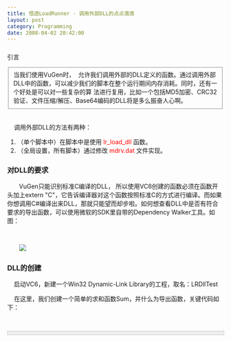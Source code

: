 ```yaml
---
title: 悟透LoadRunner - 调用外部DLL的点点滴滴
layout: post
category: Programming
date: 2008-04-02 20:42:00
---
```


### 
引言

<fieldset>当我们使用VuGen时，&nbsp;
允许我们调用外部的DLL定义的函数。通过调用外部DLL中的函数，可以减少我们的脚本在整个运行期间内存消耗。同时，还有一个好处是可以对一些复杂的算
法进行复用，比如一个包括MD5加密、CRC32验证、文件压缩/解压、Base64编码的DLL将是多么振奋人心啊。</fieldset>&nbsp;&nbsp;&nbsp; 

&nbsp;&nbsp;&nbsp; 调用外部DLL的方法有两种：

1.  （单个脚本中）在脚本中是使用 <span style="color: red;">lr_load_dll</span> 函数。
2.  （全局设置，所有脚本）通过修改<span style="color: red;"> mdrv.dat </span>文件实现。

### 对DLL的要求

&nbsp;&nbsp;&nbsp; &nbsp;&nbsp; VuGen只能识别标准C编译的DLL， 所以使用VC6创建的函数必须在函数开头加上extern "C"，它告诉编译器对这个函数按照标准C的方式进行编译。而如果你想调用C#编译出来DLL，那就只能望而却步啦。如何想查看DLL中是否有符合要求的导出函数，可以使用微软的SDK里自带的Dependency Walker工具。如图：

&nbsp;&nbsp;&nbsp; 

&nbsp; &nbsp;&nbsp;&nbsp;&nbsp;  ![](http://www.cnblogs.com/images/cnblogs_com/zcr1985/DependencyWalker.jpg)

### DLL的创建

&nbsp;&nbsp;&nbsp; 启动VC6，新建一个Win32 Dynamic-Link Library的工程，取名：LRDllTest

&nbsp;&nbsp;&nbsp; 在这里，我们创建一个简单的求和函数Sum，并什么为导出函数，关键代码如下：

&nbsp;&nbsp;&nbsp; 

<div style="border: 1px solid #cccccc; padding: 4px 5px 4px 4px; background-color: #eeeeee; font-size: 13px; width: 98%;"><!--

Code highlighting produced by Actipro CodeHighlighter (freeware)

http://www.CodeHighlighter.com/

--><span style="color: #0000ff;">&nbsp;&nbsp;&nbsp; #define</span><span style="color: #000000;">&nbsp;LRDLLTEST_API&nbsp;__declspec(dllexport)</span><span style="color: #000000;">

</span><span style="color: #0000ff;">&nbsp;&nbsp;&nbsp; extern</span><span style="color: #000000;">&nbsp;</span><span style="color: #800000;">"</span><span style="color: #800000;">C</span><span style="color: #800000;">"</span><span style="color: #000000;">&nbsp;LRDLLTEST_API&nbsp;</span><span style="color: #0000ff;">int</span><span style="color: #000000;">&nbsp;Sum(</span><span style="color: #0000ff;">int</span><span style="color: #000000;">&nbsp;a&nbsp;,&nbsp;</span><span style="color: #0000ff;">int</span><span style="color: #000000;">&nbsp;b);

</span><span style="color: #008000;">&nbsp;&nbsp;&nbsp; //</span><span style="color: #008000;">a&nbsp;+&nbsp;b</span><span style="color: #008000;">

</span><span style="color: #000000;">&nbsp;&nbsp;&nbsp; LRDLLTEST_API&nbsp;</span><span style="color: #0000ff;">int</span><span style="color: #000000;">&nbsp;Sum(</span><span style="color: #0000ff;">int</span><span style="color: #000000;">&nbsp;a&nbsp;,&nbsp;</span><span style="color: #0000ff;">int</span><span style="color: #000000;">&nbsp;b)

&nbsp;&nbsp;&nbsp; {

&nbsp;&nbsp;&nbsp; &nbsp;&nbsp;&nbsp; </span><span style="color: #0000ff;">return</span><span style="color: #000000;">&nbsp;a&nbsp;</span><span style="color: #000000;">+</span><span style="color: #000000;">&nbsp;b;

&nbsp;&nbsp;&nbsp; }</span></div>

&nbsp;&nbsp;&nbsp; 编译，生成DLL：LRDllTest.dll

### lr_load_dll方法

&nbsp;&nbsp;&nbsp; 有了符合要求的DLL，调用lr_load_dll函数显得非常的简单。lr_load_dll的函数原型是：

&nbsp;&nbsp;&nbsp; **lr_load_dll(<span style="font-style: italic;">library_name</span>);****

**&nbsp;&nbsp;&nbsp; 所以，只需要调用该函数，传入需要引用的DLL路径，如果DLL放在脚本目录里，可直接写相对路径。这里，我推荐把该函数放在vuser_init这个Action里，一方面是由于vuser_init只会执行一次，如果我们放在中间的那个默认的Action中的话，DLL可能会被装载多次，这是没有必要的。另一方面，装载DLL也需要一定的性能开销，所以作为初始环境设置将它放在vuser_init中更加合理。

&nbsp;&nbsp;&nbsp; 调用lr_load_dll装载DLL后，就可以任意使用该DLL中的导出函数，而不需要再去做任何声明了。嗯，用起来的确很简单，VuGen中代码如下：

&nbsp;&nbsp;&nbsp; 

<div style="border: 1px solid #cccccc; padding: 4px 5px 4px 4px; background-color: #eeeeee; font-size: 13px; width: 98%;"><!--

Code highlighting produced by Actipro CodeHighlighter (freeware)

http://www.CodeHighlighter.com/

--><span style="color: #000000;">&nbsp;&nbsp;&nbsp; vuser_init()

&nbsp;&nbsp;&nbsp; {

&nbsp;&nbsp;&nbsp; &nbsp;&nbsp;&nbsp; lr_load_dll(</span><span style="color: #800000;">"</span><span style="color: #800000;">LRDllTest.dll</span><span style="color: #800000;">"</span><span style="color: #000000;">);

&nbsp;&nbsp;&nbsp; </span><span style="color: #0000ff;">&nbsp;&nbsp;&nbsp; return</span><span style="color: #000000;">&nbsp;</span><span style="color: #800080;">0</span><span style="color: #000000;">;

&nbsp;&nbsp;&nbsp; }

&nbsp;&nbsp;&nbsp; Action()

&nbsp;&nbsp;&nbsp; {

&nbsp;&nbsp;&nbsp; &nbsp;&nbsp;&nbsp; </span><span style="color: #0000ff;">int</span><span style="color: #000000;">&nbsp;a&nbsp;</span><span style="color: #000000;">=</span><span style="color: #000000;">&nbsp;Sum(</span><span style="color: #800080;">1</span><span style="color: #000000;">,</span><span style="color: #800080;">2</span><span style="color: #000000;">);

&nbsp;&nbsp;&nbsp; &nbsp;&nbsp;&nbsp; lr_output_message(</span><span style="color: #800000;">"</span><span style="color: #800000;">a&nbsp;=&nbsp;%d</span><span style="color: #800000;">"</span><span style="color: #000000;">,a);

&nbsp;&nbsp;&nbsp; &nbsp;&nbsp;&nbsp; </span><span style="color: #0000ff;">return</span><span style="color: #000000;">&nbsp;</span><span style="color: #800080;">0</span><span style="color: #000000;">;

&nbsp;&nbsp;&nbsp; }</span></div>

### Load Generators调用远程机器进行加压时调用lr_load_dll的方法

&nbsp;&nbsp;&nbsp; 有人会遇到这种情况，使用lr_load_dll加载DLL的脚本在本机是可以顺利执行的，但是在Controller中通过负载生成器(Load Generators)调用远程机器执行脚本时，脚本会无法顺利执行，错误信息：

&nbsp;&nbsp;&nbsp; Error: CCI security error:You are running under secure mode and the function ci_load_dll is not allowed in this mode.

&nbsp;&nbsp;&nbsp; 错误信息让人百思不得其解，不过能够猜到，肯定是远程机器无法调用加载的DLL所致。

&nbsp;&nbsp;&nbsp; 众里寻他千百度，暮然回首，解决办法其实是如此的简单：

&nbsp;&nbsp;&nbsp; 菜单&#8220;<span style="color: red;">File-Add file to script</span>&#8221;，把要引用的DLL加进来，一切搞定！
注意，Agent的Enable Firewall Agent选项不要勾上。

### mdrv.dat方法

&nbsp;&nbsp;&nbsp; 这个办法比较毒，通过修改mdrv.dat文件，无需调用lr_load_dll即可使用该DLL任何导出函数。具体实施方法如下：

1.  将LRDllTest.dll拷贝到LoadRunner安装路径的Bin目录下。
2.  修改mdrv.dat文件（安装路径的dat目录下），因为选择的是默认的Web协议，所以找到[lrun_api]节点，在后面加上一句:
&nbsp;&nbsp;&nbsp;&nbsp; &nbsp;&nbsp;&nbsp; _WINNT_DLLS=LRDllTest.dll_

&nbsp;&nbsp;&nbsp; OK，再试试不使用lr_load_dll函数，直接调用LRDllTest.dll中的Sum函数吧！

&nbsp;&nbsp;&nbsp; 了解详细的内容请参考LR的帮助:HP LoadRunner Virtual
User Generator User's Guide &gt; Appendixes &gt;Calling External Functions &gt; Loading a
DLL—Globally
